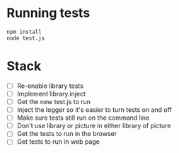 # Running tests

    npm install
    node test.js

# Stack

 - [ ] Re-enable library tests
 - [ ] Implement library.inject
 - [ ] Get the new test.js to run
 - [ ] Inject the logger so it's easier to turn tests on and off
 - [ ] Make sure tests still run on the command line
 - [ ] Don't use library or picture in either library of picture
 - [ ] Get the tests to run in the browser
 - [ ] Get tests to run in web page
